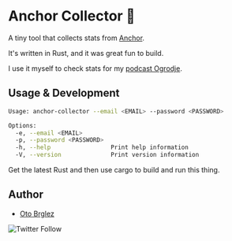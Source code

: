 # Anchor Collector 🦀

A tiny tool that collects stats from [Anchor](https://anchor.fm/).

It's written in Rust, and it was great fun to build.

I use it myself to check stats for my [podcast Ogrodje](https://anchor.fm/ogrodje).

## Usage & Development

```bash
Usage: anchor-collector --email <EMAIL> --password <PASSWORD>

Options:
  -e, --email <EMAIL>
  -p, --password <PASSWORD>
  -h, --help                 Print help information
  -V, --version              Print version information
```

Get the latest Rust and then use cargo to build and run this thing.

## Author

- [Oto Brglez](https://github.com/otobrglez)

![Twitter Follow](https://img.shields.io/twitter/follow/otobrglez?style=social)
